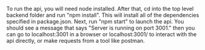 To run the api, you will need node installed. After that, cd into the top level
backend folder and run "npm install". This will install all of the dependencies
specified in package.json. Next, run "npm start" to launch the api. You should
see a message that says "Server is running on port 3001." then you can go to
localhost:3001 in a browser or localhost:3001/<some endpoint> to interact with
the api directly, or make requests from a tool like postman.
